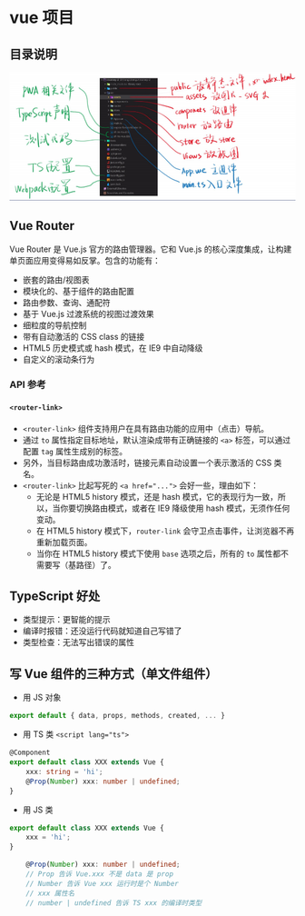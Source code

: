 # vue 项目

## 目录说明

![image](../images5/149/01.png)

## Vue Router

Vue Router 是 Vue.js 官方的路由管理器。它和 Vue.js 的核心深度集成，让构建单页面应用变得易如反掌。包含的功能有：

* 嵌套的路由/视图表
* 模块化的、基于组件的路由配置
* 路由参数、查询、通配符
* 基于 Vue.js 过渡系统的视图过渡效果
* 细粒度的导航控制
* 带有自动激活的 CSS class 的链接
* HTML5 历史模式或 hash 模式，在 IE9 中自动降级
* 自定义的滚动条行为

### API 参考

#### `<router-link>`

* `<router-link>` 组件支持用户在具有路由功能的应用中（点击）导航。
* 通过 `to` 属性指定目标地址，默认渲染成带有正确链接的 `<a>` 标签，可以通过配置 `tag` 属性生成别的标签。
* 另外，当目标路由成功激活时，链接元素自动设置一个表示激活的 CSS 类名。
* `<router-link>` 比起写死的 `<a href="...">` 会好一些，理由如下：
  * 无论是 HTML5 history 模式，还是 hash 模式，它的表现行为一致，所以，当你要切换路由模式，或者在 IE9 降级使用 hash 模式，无须作任何变动。
  * 在 HTML5 history 模式下，`router-link` 会守卫点击事件，让浏览器不再重新加载页面。
  * 当你在 HTML5 history 模式下使用 `base` 选项之后，所有的 `to` 属性都不需要写（基路径）了。 

## TypeScript 好处

* 类型提示：更智能的提示
* 编译时报错：还没运行代码就知道自己写错了
* 类型检查：无法写出错误的属性



## 写 Vue 组件的三种方式（单文件组件）

* 用 JS 对象

```js
export default { data, props, methods, created, ... }
```

* 用 TS 类  `<script lang="ts">`

```ts
@Component
export default class XXX extends Vue {
    xxx: string = 'hi';
    @Prop(Number) xxx: number | undefined;
}
```

* 用 JS 类

```js
export default class XXX extends Vue {
    xxx = 'hi';
}
```



```ts
    @Prop(Number) xxx: number | undefined;
    // Prop 告诉 Vue.xxx 不是 data 是 prop
    // Number 告诉 Vue xxx 运行时是个 Number
    // xxx 属性名
    // number | undefined 告诉 TS xxx 的编译时类型
```





























